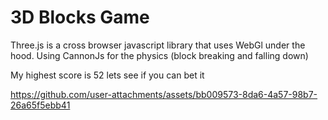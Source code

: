 # 3D Blocks Game

Three.js is a cross browser javascript library that uses WebGl under the hood.
Using CannonJs for the physics (block breaking and falling down)

My highest score is 52 lets see if you can bet it 

https://github.com/user-attachments/assets/bb009573-8da6-4a57-98b7-26a65f5ebb41
